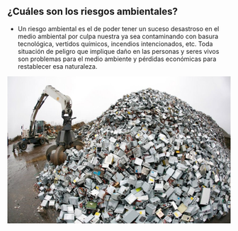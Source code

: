 ## ¿Cuáles son los riesgos ambientales?

 - Un riesgo ambiental es el de poder tener un suceso desastroso en el medio ambiental por culpa nuestra ya sea contaminando con basura tecnológica, vertidos químicos, incendios intencionados, etc. Toda situación de peligro que implique daño en las personas y seres vivos son problemas para el medio ambiente y pérdidas económicas para restablecer esa naturaleza.
 
 ![image](basura.png)



